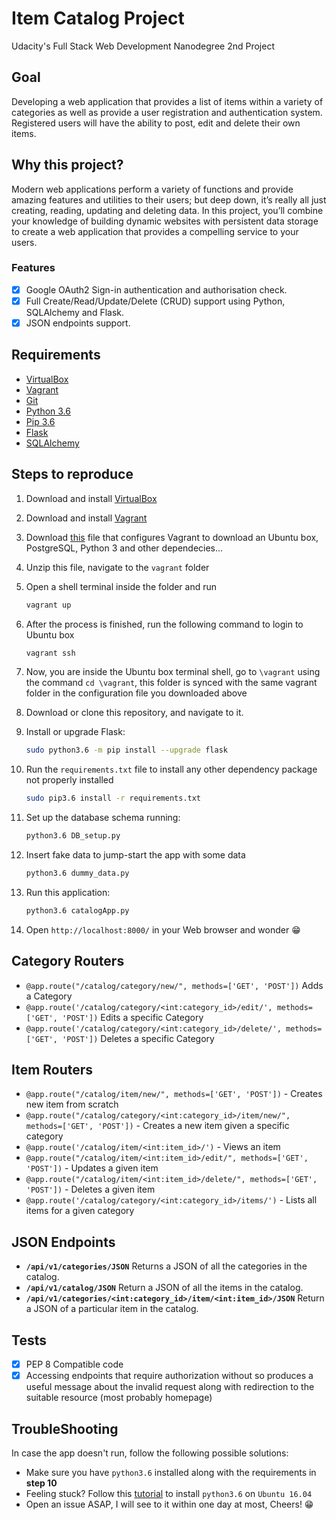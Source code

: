 # Item Catalog Project
Udacity's Full Stack Web Development Nanodegree 2nd Project

## Goal
Developing a web application that provides a list of items within a variety of categories as well as provide a user registration and authentication system. Registered users will have the ability to post, edit and delete their own items.

## Why this project?
Modern web applications perform a variety of functions and provide amazing features and utilities to their users; but deep down, it’s really all just creating, reading, updating and deleting data. In this project, you’ll combine your knowledge of building dynamic websites with persistent data storage to create a web application that provides a compelling service to your users.

### Features
- [x] Google OAuth2 Sign-in authentication and authorisation check.
- [x] Full Create/Read/Update/Delete (CRUD) support using Python, SQLAlchemy and Flask.
- [x] JSON endpoints support.

## Requirements

* [VirtualBox](https://www.virtualbox.org/wiki/Downloads)
* [Vagrant](https://www.vagrantup.com/downloads.html)
* [Git](https://git-scm.com/download)
* [Python 3.6](https://www.python.org/downloads/)
* [Pip 3.6](https://pip.pypa.io/en/stable/installing/)
* [Flask](https://palletsprojects.com/p/flask/)
* [SQLAlchemy](https://github.com/sqlalchemy/sqlalchemy/)

## Steps to reproduce

1) Download and install [VirtualBox](https://www.virtualbox.org/wiki/Downloads)
2) Download and install [Vagrant](https://www.vagrantup.com/downloads.html)
3) Download [this](https://s3.amazonaws.com/video.udacity-data.com/topher/2018/April/5acfbfa3_fsnd-virtual-machine/fsnd-virtual-machine.zip) file that configures Vagrant to download an Ubuntu box, PostgreSQL, Python 3 and other dependecies...
4) Unzip this file, navigate to the `vagrant` folder
5) Open a shell terminal inside the folder and run
    ```bash 
    vagrant up
    ```
6) After the process is finished, run the following command to login to Ubuntu box
    ```bash
    vagrant ssh
    ```
7) Now, you are inside the Ubuntu box terminal shell, go to `\vagrant` using the command `cd \vagrant`, this folder is synced with the same vagrant folder in the configuration file you downloaded above

8) Download or clone this repository, and navigate to it.

9) Install or upgrade Flask:
    ```bash
    sudo python3.6 -m pip install --upgrade flask
    ```
10) Run the `requirements.txt` file to install any other dependency package not properly installed 
    ```bash
    sudo pip3.6 install -r requirements.txt
    ```
11. Set up the database schema running:
    ```bash
    python3.6 DB_setup.py
    ```
12. Insert fake data to jump-start the app with some data
    ```bash
    python3.6 dummy_data.py
    ```
13. Run this application:
    ```bash
    python3.6 catalogApp.py
    ```
14. Open `http://localhost:8000/` in your Web browser and wonder :grin:

## Category Routers

* `@app.route("/catalog/category/new/", methods=['GET', 'POST'])` Adds a Category
* `@app.route('/catalog/category/<int:category_id>/edit/', methods=['GET', 'POST'])` Edits a specific Category
* `@app.route('/catalog/category/<int:category_id>/delete/', methods=['GET', 'POST'])` Deletes a specific Category

## Item Routers

* `@app.route("/catalog/item/new/", methods=['GET', 'POST'])` - Creates new item from scratch
* `@app.route("/catalog/category/<int:category_id>/item/new/", methods=['GET', 'POST'])` - Creates a new item given a specific category 
* `@app.route('/catalog/item/<int:item_id>/')` - Views an item
* `@app.route("/catalog/item/<int:item_id>/edit/", methods=['GET', 'POST'])` - Updates a given item
* `@app.route("/catalog/item/<int:item_id>/delete/", methods=['GET', 'POST'])` - Deletes a given item
* `@app.route('/catalog/category/<int:category_id>/items/')` - Lists all items for a given category

## JSON Endpoints
* **`/api/v1/categories/JSON`** Returns a JSON of all the categories in the catalog.
* **`/api/v1/catalog/JSON`** Return a JSON of all the items in the catalog.
* **`/api/v1/categories/<int:category_id>/item/<int:item_id>/JSON`** Return a JSON of a particular item in the catalog.

## Tests
- [x] PEP 8 Compatible code
- [x] Accessing endpoints that require authorization without so produces a useful message about the invalid request along with redirection to the suitable resource (most probably homepage)

## TroubleShooting
In case the app doesn't run, follow the following possible solutions:
- Make sure you have `python3.6` installed along with the requirements in **step 10**
- Feeling stuck? Follow this [tutorial](https://www.rosehosting.com/blog/how-to-install-python-3-6-on-ubuntu-16-04/) to install `python3.6` on `Ubuntu 16.04`
- Open an issue ASAP, I will see to it within one day at most, Cheers! :grin:

